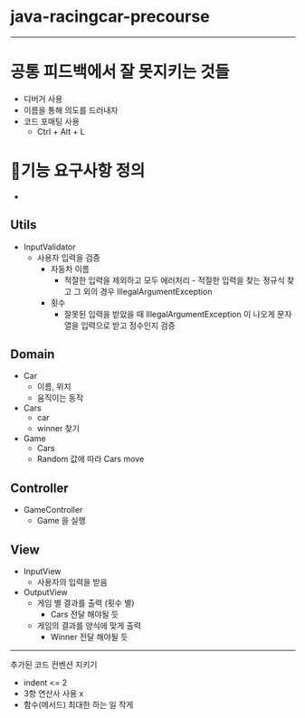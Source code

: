 # java-racingcar-precourse

-------
# 공통 피드백에서 잘 못지키는 것들 
- 디버거 사용 
- 이름을 통해 의도를 드러내자 
- 코드 포매팅 사용
  - Ctrl + Alt + L
# 👷기능 요구사항 정의
-
## Utils
- InputValidator
  - 사용자 입력을 검증
    - 자동차 이름
      - 적절한 입력을 제외하고 모두 에러처리 - 적절한 입력을 찾는 정규식 찾고 그 외의 경우 IllegalArgumentException
    - 횟수
      - 잘못된 입력을 받았을 때 IllegalArgumentException 이 나오게 문자열을 입력으로 받고 정수인지 검증
## Domain
- Car
  - 이름, 위치
  - 움직이는 동작
- Cars
  - car
  - winner 찾기
- Game
  - Cars
  - Random 값에 따라 Cars move
## Controller
- GameController
  - Game 을 실행
## View
- InputView
  - 사용자의 입력을 받음
- OutputView
  - 게임 별 결과를 출력 (횟수 별)
    - Cars  전달 해야될 듯
  - 게임의 결과를 양식에 맞게 출력
    - Winner 전달 해야될 듯
----
추가된 코드 컨벤션 지키기
- indent <= 2
- 3항 연산사 사용 x
- 함수(메서드) 최대한 하는 일 작게